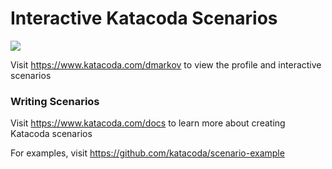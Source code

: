 # Interactive Katacoda Scenarios

[![](http://shields.katacoda.com/katacoda/dmarkov/count.svg)](https://www.katacoda.com/dmarkov "Get your profile on Katacoda.com")

Visit https://www.katacoda.com/dmarkov to view the profile and interactive scenarios

### Writing Scenarios
Visit https://www.katacoda.com/docs to learn more about creating Katacoda scenarios

For examples, visit https://github.com/katacoda/scenario-example
